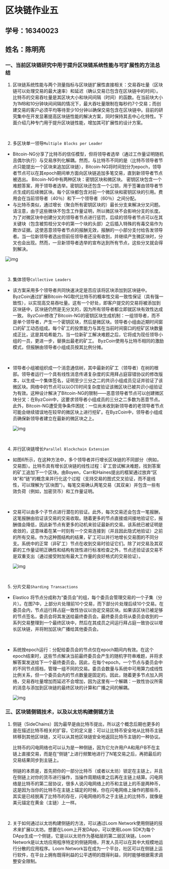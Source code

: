 # 区块链作业五

## 学号：16340023

## 姓名：陈明亮

### 一、当前区块链研究中用于提升区块链系统性能与可扩展性的方法总结
1. 区块链系统性能与两个测量指标与区块链扩展性直接相关：交易吞吐量（区块链可以处理交易的最大速率）和延迟（确认交易已包含在区块链中的时间）。比特币的交易吞吐量是其区块大小和块间间隔（时间）的函数。在当前块大小为1MB和10分钟块间间隔的情况下，最大吞吐量限制在每秒约7个交易；而创建交易的客户必须平均等待至少10分钟以确保交易包含在区块链中。目前的研究集中在开发显著提高区块链性能的解决方案，同时保持其去中心化特性。下面介绍几种专门用于提升区块链性能，增加其可扩展性的设计方案。

   ​

2. 多区块单一领导`Multiple Blocks per Leader`

  * Bitcoin-NG分享了比特币的信任模型，但将领导者选举（通过工作量证明随机且偶尔执行）与交易序列化解耦。然而，与比特币不同的是（比特币领导者节点只能提出一个区块来追加区块链），Bitcoin-NG将时间划分为epoch，领导者节点可以在其epoch期间单方面向区块链追加多笔交易，直到新领导者节点被选出。 Bitcoin-NG中有两种区块：密钥区块和微区块。 密钥区块包含一个难题答案，用于领导者选举。密钥区块还包含一个公钥，用于签署由领导者节点生成的后续微区块。每个区块都包含对前一个微区块和密钥区块的引用。费用会在当前领导者（40％）和下一个领导者（60％）之间分配。
  * 与比特币类似，通过增长（聚合所有密钥区块的）最长分支来解决分叉问题。请注意，由于这些微块不包含工作量证明，所以微区块不会影响分支的长度。为了对微区块中创建分叉的领导者节点进行惩罚，后续的领导者节点可以在其关键块（包含被剪枝分叉中的第一个块的头部）之后插入特殊的有毒交易作为欺诈证据。这使恶意领导者节点的报酬无效，报酬的一小部分支付给告发领导者。当一位新领导者选出但前任领导者还没有收到，并继续产生微区块时，分叉也会出现。然而，一旦新领导者选举的宣布达到所有节点，这些分叉就会得到解决。

  ![img](1.png)

  ​


3. 集体领导`Collective Leaders`

  * 该方案采用多个领导者共同快速决定是否应该将区块添加到区块链中。ByzCoin通过扩展Bitcoin-NG取代比特币的概率性交易一致性保证（具有强一致性），以实现高交易吞吐量。这有一个好处，即客户提交的交易将被添加到区块链中，区块链仍然是无分叉的，因为所有领导者都立即就区块有效性达成一致。 ByzCoin修改了Bitcoin-NG的密钥区块生成机制：一组领导者，而不是单个领导者，产生一个密钥区块，然后是微区块。领导者小组由近期时间窗口的矿工动态组成。每个矿工的投票能力与其在当前时间窗口的挖矿区块数量成正比，这是其哈希能力。当一位新矿工解决难题之后，它将成为现任领导小组的一员，更进一步，替换出最老的矿工。 ByzCoin使用与比特币相同的激励模式，但报酬由领导者小组成员按其比例分摊。

    ​

  * 领导者小组被组织成一个消息通信树，其中最新的矿工（领导者）在树的根部。领导者运行一个具有线性消息传递复杂度的实用拜占庭容错协议的修改版本，以生成一个集体签名，证明至少三分之二的共识小组成员见证并验证了该微区块。网络中的节点可以以O(1)时间复杂度验证该微区块已被共识小组验证为有效。这种设计解决了Bitcoin-NG的限制——恶意领导者节点可以创建微区块分叉：在ByzCoin中，这要求领导者小组成员的三分之二多数为恶意节点。此外，Bitcoin-NG遭受竞争条件困扰：一位尚未收到新领导者的老领导者节点可能会继续错误地在较早的微区块上进行挖矿。在ByzCoin中，领导者小组成员确保新领导者建立在最新的微区块之上。

    ![img](2.png)

    ​

4. 并行区块链增长`Parallel Blockchain Extension`

  * 如图6所示，在这种方法中，多个领导者并行增长区块链的不同部分（例如，交易图）。比特币具有增长区块链的线性过程：矿工尝试解决难题，找到答案的矿工追加下一个区块。由Boyen，Carr和Haines提出的框架通过放弃“区块”和“链”的概念来并行化这个过程（支持交易的图式交叉验证，而不是线性，可以理解为“区块图”）。每笔交易确认两笔交易（其双亲）并包含一些有效负荷（例如，加密货币）和工作量证明。

    ​

  * 交易可以由多个子节点进行潜在的验证。此外，每次交易还会包含一笔报酬，这笔报酬由验证该交易的交易收取。随着更多的节点直接或间接地验证它，报酬值会降低，因此新节点有更多的动机来验证最新的交易。该系统已被证明是收敛的，这意味着在某一时刻有一个交易连接到（并且因此隐式地验证）之前的所有交易。作为这种图结构的结果，矿工可以并行地增长交易图的不同分支。系统中的正常（非矿工）节点在收到交易时验证它们。除了对交易及其双薪的工作量证明正确性和结构有效性进行标准检查之外，节点还验证该交易不是双重支出（通过接受附加有最大工作量的良好格式的交易验证）。

    ![img](3.png)

    ​

5. 分片交易`Sharding Transactions`

  * Elastico 将节点分成称为“委员会”的组，每个委员会管理交易的一个子集（分片）。在图7中，上部分片处理前10个交易，而下部分片处理后续10个交易。在委员会内，节点运行拜占庭一致性协议以协定交易区块。如果该区块已被足够的节点签名，委员会将其发送给最终委员会。最终委员会将从委员会收到的一系列交易整理到一个最终区块中，然后在其成员之间运行拜占庭一致协议以增长区块链，并将附加区块广播给其他委员会。

    ​

  * 系统按epoch运行：分配给委员会的节点仅在epoch期间内有效。在这个epoch结束时，这些节点解决当前最终委员会产生的随机字符串难题，并将求解答案发送给下一个最终委员会。因此，在每个epoch，一个节点与委员会中的不同节点搭档，管理一组不同的交易。委员会数量与系统中可用算力成线性比例关系，但一个委员会内的节点数量是固定的。因此，随着更多节点加入网络，交易吞吐量增加而延迟不会增加，因为这里有一个解耦：一致性协议所需的消息与添加到区块链的最终区块的计算和广播之间的解耦。

    ![img](4.png)




### 三、区块链侧链技术，以及以太坊构建侧链方法

1. 侧链（SideChains）因为最早是由比特币提出，所以这个概念后期也更多的是在描述比特币相关的扩容，它的定义是：可以让比特币安全地从比特币主链转移到其他区块链，又可以从其他区块链安全地返回比特币主链的一种协议。

   比特币的闪电网络也可以认为是一种侧链，因为它允许用户A和用户B不在主链上直接交易，而是在“侧链”上进行频繁地进行了N笔交易之后，再把最后的交易结果同步到主链上。

   侧链的本质是，首先把你的一部分比特币（或者以太坊）锁定在主链上，并且在侧链上对你的货币进行操作，当操作周期结束之后再在主链上结算。闪电网络是比特币的第二层协议，很多人说闪电网络上的币和主链上的币是两种币，这是因为当你的比特币在主链上锚定的时候，你在闪电网络上操作的那些币，其实是已经脱离了比特币的存在，闪电网络的币之于主链上的比特币，就像是美元锚定在黄金（主链）上一样。

   ​

2. 关于如何通过以太坊构建侧链的方法，可以通过Loom Network使用侧链的技术来扩展以太坊。想要在Loom上开发DApp，可以使用Loom SDK为每个DApp生成一个侧链，它是以以太坊作为基础层的第二层区块链。Loom Network是以太坊应用程序特定的侧链网络，开发人员可以在其中大规模地运行分散的应用程序。Loom Network旨在成为一个平台，社区可以在侧链上运行软件，在平台上拥有既得利益的公平透明的既得利益，同时能够根据需求调整安全限制。